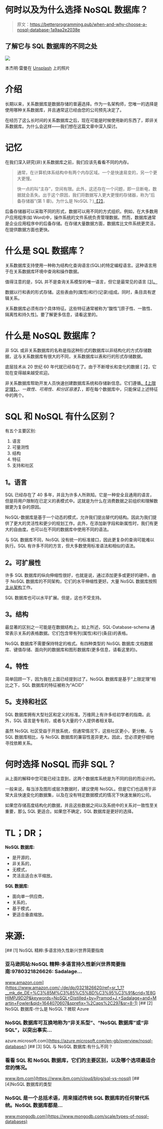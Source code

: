 # 何时以及为什么选择 NoSQL 数据库？

> 原文：<https://betterprogramming.pub/when-and-why-choose-a-nosql-database-1a9aa2e2038e>

## 了解它与 SQL 数据库的不同之处

![](img/a4fabde24ddf14c79f93e15acf50b0d8.png)

本杰明·雷曼在 [Unsplash](https://unsplash.com?utm_source=medium&utm_medium=referral) 上的照片

# 介绍

长期以来，关系数据库是数据存储的普遍选择。作为一名架构师，您唯一的选择是使用哪种关系数据库，并且通常这已经由您的公司预先决定了。

在经历了这么长时间的关系数据库之后，现在可能是时候使用新的东西了，即非关系数据库。为什么会这样——我们想在这篇文章中深入探讨。

# 记忆

在我们深入研究(非)关系数据库之前，我们应该先看看不同的内存。

> 通常，在计算机体系结构中有两个内存区域。一个是快速易变的，另一个更大更慢。
> 
> 快一点的叫“主存”，空间有限。此外，这还存在一个问题，即一旦断电，数据就会丢失。出于这个原因，我们将数据写入更大更慢的存储器，称为“后备存储器”(第 1 章)。为什么是 NoSQL？)[【2】](https://www.amazon.com/-/de/dp/0321826620/ref=sr_1_1?__mk_de_DE=%C3%85M%C3%85%C5%BD%C3%95%C3%91&crid=1E8GHIMPJ9D2P&keywords=NoSQL+Distilled+by+Pramod+J.+Sadalage+and+Martin+Fowler&qid=1644070607&sprefix=%2Caps%2C297&sr=8-1)。

后备存储器可以采取不同的形式，数据可以用不同的方式组织。例如，在大多数用户应用程序(如 Word)中，操作系统的文件系统负责管理数据。然而，数据库通常是企业应用程序中的后备存储。在存储大量数据方面，数据库比文件系统更灵活，在提供数据方面也更快。

# 什么是 SQL 数据库？

关系数据库支持使用一种称为结构化查询语言(SQL)的特定编程语言。这种语言用于在关系数据库环境中查询和操作数据。

值得注意的是，SQL 并不是查询关系模型的唯一语言，但它是最常见的语言 [[3]。](https://www.ibm.com/cloud/blog/sql-vs-nosql)

数据以行和表的形式存储。这些表由列(属性)和行(记录)组成。同时，条目具有逻辑关系。

关系数据库必须有四个具体特征。这些特征通常被称为“酸性”[原子性、一致性、隔离性和持久性]。要了解更多信息，请看这里的。

# 什么是 NoSQL 数据库？

非 SQL 或非关系数据库的名称是指这种形式的数据库以非结构化的方式存储数据，这与关系数据库有很大的不同，关系数据库以表和行的形式存储数据。

底层技术从 20 世纪 60 年代就已经存在了。由于不断增长和变化的数据 [[](https://azure.microsoft.com/en-gb/overview/nosql-database/) 2】，它现在变得越来越受欢迎。

非关系数据库帮助开发人员快速创建数据库系统和存储新信息。它们遵循[、【上限定理】、](https://www.ibm.com/cloud/learn/cap-theorem)、*一致性、可用性、*和*分区容差】、*，即在每个数据库中，只能保证上述特征中的两个。

# SQL 和 NoSQL 有什么区别？

有五个主要区别:

1.  语言
2.  可量测性
3.  结构
4.  特征
5.  支持和社区

## **1。语言**

SQL 已经存在了 40 多年，并且为许多人所熟知。它是一种安全且通用的语言，但是将用户限制在已定义的表模式中。这就是为什么在消费数据之前组织和理解数据更为复杂的原因。

NoSQL-数据库是基于一个动态的模式，允许我们提出替代的结构。因此为我们提供了更大的灵活性和更少的规划工作。此外，在添加新字段和新属性时，我们有更大的自由度。也可以在不同的数据库中使用不同的语法。

与 SQL 数据库不同，NoSQL 没有统一的标准接口，因此更复杂的查询可能难以执行。SQL 有许多不同的方言，但大多数使用标准语法和相似的语法。

## **2。可扩展性**

许多 SQL 数据库的纵向伸缩性很好，也就是说，通过添加更多或更好的硬件。由于 NoSQL 数据库的不同架构，它们的水平伸缩性更好。大量 NoSQL 数据库按照[主从架构](https://medium.com/bina-nusantara-it-division/the-master-slave-database-concept-for-beginners-8a3884896b14)工作。

SQL 数据库也可以水平扩展。但是，这也不受支持。

## **3。结构**

最显著的区别之一可能是在数据结构上。如上所述，SQL-Database-schema 通常表示关系的表格数据。它们包含带有列(属性)和行(条目)的表格。

NoSQL 数据库不需要保持特定的格式。有四种类型的 NoSQL 数据库:文档数据库、键值存储、面向列的数据库和图形数据库(更多信息，请看这里的)。

## **4。特性**

简单回顾一下，因为我在上面已经提到过了。NoSQL 数据库是基于“上限定理”相比之下，SQL 数据库的特征被称为“ACID”

## **5。支持和社区**

SQL 数据库拥有大型社区和定义的标准。万维网上有许多给初学者的指南。此外，SQL 语言是专有的，或者与大量的个人提供者相关联。

虽然 NoSQL 社区受益于开放系统，但通常情况下，这些社区更小，更分散。与 SQL 数据库相比，与 NoSQL 数据库的兼容性差异更大。因此，您必须更仔细地寻找依赖关系。

# 何时选择 NoSQL 而非 SQL？

从上面的解释中您可能已经注意到，这两个数据库系统是为不同的目的而设计的。

一般来说，每当涉及图形或层次数据时，建议使用 NoSQL。但是它们也适用于非常大且快速变化的数据集，以及在没有特定数据模式的情况下快速发展的公司。

如果您存储高度结构化的数据，并且这些数据之间以及系统中的关系对一致性至关重要，那么 SQL 更适合。如果您不确定，SQL 数据库是更好的选择。

# TL；DR；

**NoSQL 数据库:**

*   是开源的，
*   非关系的，
*   无模式，
*   灵活且适合水平缩放。

**SQL 数据库:**

*   面向单一供应商，
*   关系的，
*   基于模式，
*   更适合垂直缩放。

# 来源:

[](https://www.amazon.com/-/de/dp/0321826620/ref=sr_1_1?__mk_de_DE=%C3%85M%C3%85%C5%BD%C3%95%C3%91&crid=1E8GHIMPJ9D2P&keywords=NoSQL+Distilled+by+Pramod+J.+Sadalage+and+Martin+Fowler&qid=1644070607&sprefix=%2Caps%2C297&sr=8-1) [## [1] NoSQL 精粹:多语言持久性新兴世界简要指南

### 亚马逊网站:NoSQL 精粹:多语言持久性新兴世界简要指南:9780321826626: Sadalage…

www.amazon.com](https://www.amazon.com/-/de/dp/0321826620/ref=sr_1_1?__mk_de_DE=%C3%85M%C3%85%C5%BD%C3%95%C3%91&crid=1E8GHIMPJ9D2P&keywords=NoSQL+Distilled+by+Pramod+J.+Sadalage+and+Martin+Fowler&qid=1644070607&sprefix=%2Caps%2C297&sr=8-1) [](https://azure.microsoft.com/en-gb/overview/nosql-database/) [## [2] NoSQL 数据库-什么是 NoSQL？微软 Azure

### NoSQL 数据库可互换地称为“非关系型”、“NoSQL 数据库”或“非 SQL”，以突出事实…

azure.microsoft.com](https://azure.microsoft.com/en-gb/overview/nosql-database/) [](https://www.ibm.com/cloud/blog/sql-vs-nosql) [## [3] SQL 与 NoSQL 数据库:有什么不同？

### 看看 SQL 和 NoSQL 数据库，它们的主要区别，以及哪个选项最适合您的情况。

www.ibm.com](https://www.ibm.com/cloud/blog/sql-vs-nosql) [](https://www.mongodb.com/scale/types-of-nosql-databases) [## [4]NoSQL 数据库的类型

### NoSQL 是一个总括术语，用来描述传统 SQL 数据库的任何替代系统。NoSQL 数据库都是…

www.mongodb.com](https://www.mongodb.com/scale/types-of-nosql-databases)